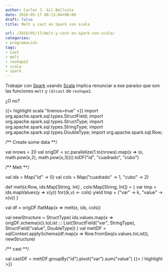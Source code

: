 ```yaml
---
author: Carlos J. Gil Bellosta
date: 2016-05-17 08:13:04+00:00
draft: false
title: Melt y cast en Spark con scala

url: /2016/05/17/melt-y-cast-en-spark-con-scala/
categories:
- programación
tags:
- cast
- melt
- reshape2
- scala
- spark
---
```


Trabajar con [Spark](http://spark.apache.org/) usando [Scala](http://www.scala-lang.org/) implica renunciar a ese paraíso que son las funciones `melt` y `(d)cast` de `reshape2`.

¿O no?

{{< highlight scala "linenos=true" >}}
import org.apache.spark.sql.types.StructField;
import org.apache.spark.sql.types.StructType;
import org.apache.spark.sql.types.StringType;
import org.apache.spark.sql.types.DoubleType;
import org.apache.spark.sql.Row;

/** Create some data **/

val nrows = 20
val origDF = sc.parallelize(1.to(nrows).map(x => (x, math.pow(x,2), math.pow(x,3)))).toDF("id", "cuadrado", "cubo")

/** Melt **/

val ids  = Map("id" -> 0)
val cols = Map("cuadrado" -> 1, "cubo" -> 2)

def melt(x:Row, ids:Map[String, Int] , cols:Map[String, Int]) = {
        var tmp = ids.mapValues(y => x(y))
        for((k,v) <- cols) yield tmp + ("var" -> k, "value" -> x(v))
}

val df = origDF.flatMap(x => melt(x, ids, cols))

val newStructure = StructType( ids.values.map(x => origDF.schema(x)).toList ::: List(StructField("var", StringType), StructField("value", DoubleType)) )
val meltDF = sqlContext.applySchema(df.map(x => Row.fromSeq(x.values.toList)), newStructure)

/** cast **/

val castDF = meltDF.groupBy("id").pivot("var").sum("value")
{{< / highlight >}}